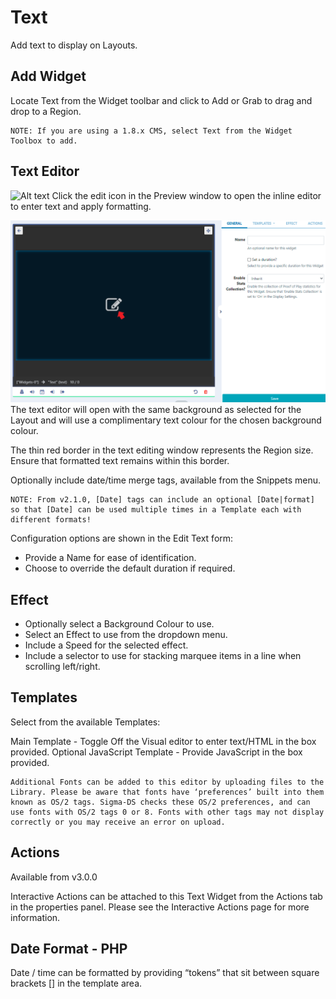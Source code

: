 # Text

Add text to display on Layouts.

## Add Widget

Locate Text from the Widget toolbar and click to Add or Grab to drag and drop to a Region.

```
NOTE: If you are using a 1.8.x CMS, select Text from the Widget Toolbox to add.
```

## Text Editor

![Alt text](text2.png)
Click the edit icon in the Preview window to open the inline editor to enter text and apply formatting.

![Alt text](text3.png)
The text editor will open with the same background as selected for the Layout and will use a complimentary text colour for the chosen background colour.

The thin red border in the text editing window represents the Region size. Ensure that formatted text remains within this border.

Optionally include date/time merge tags, available from the Snippets menu.

```
NOTE: From v2.1.0, [Date] tags can include an optional [Date|format] so that [Date] can be used multiple times in a Template each with different formats!
```

Configuration options are shown in the Edit Text form:

- Provide a Name for ease of identification.
- Choose to override the default duration if required.

## Effect

- Optionally select a Background Colour to use.
- Select an Effect to use from the dropdown menu.
- Include a Speed for the selected effect.
- Include a selector to use for stacking marquee items in a line when scrolling left/right.

## Templates

Select from the available Templates:

Main Template - Toggle Off the Visual editor to enter text/HTML in the box provided.
Optional JavaScript Template - Provide JavaScript in the box provided.

```
Additional Fonts can be added to this editor by uploading files to the Library. Please be aware that fonts have ‘preferences’ built into them known as OS/2 tags. Sigma-DS checks these OS/2 preferences, and can use fonts with OS/2 tags 0 or 8. Fonts with other tags may not display correctly or you may receive an error on upload.
```

## Actions

Available from v3.0.0

Interactive Actions can be attached to this Text Widget from the Actions tab in the properties panel. Please see the Interactive Actions page for more information.

## Date Format - PHP

Date / time can be formatted by providing “tokens” that sit between square brackets [] in the template area.
